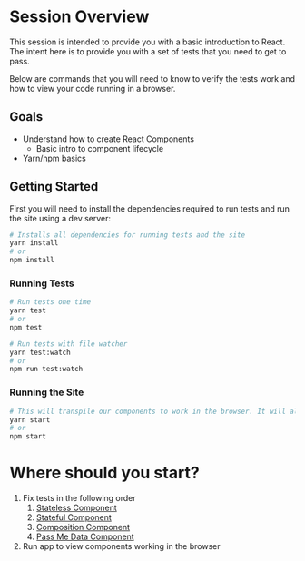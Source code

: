 # Session Overview

This session is intended to provide you with a basic introduction to React. The intent here is to provide you with a set of tests that you need to get to pass.

Below are commands that you will need to know to verify the tests work and how to view your code running in a browser.

## Goals

- Understand how to create React Components
  - Basic intro to component lifecycle
- Yarn/npm basics

## Getting Started

First you will need to install the dependencies required to run tests and run the site using a dev server:

```bash
# Installs all dependencies for running tests and the site
yarn install
# or
npm install
```

### Running Tests

```bash
# Run tests one time
yarn test
# or
npm test

# Run tests with file watcher
yarn test:watch
# or
npm run test:watch
```

### Running the Site

```bash
# This will transpile our components to work in the browser. It will also open a browser window to view what happens in the browser.
yarn start
# or
npm start
```

# Where should you start?

1.  Fix tests in the following order
    1.  [Stateless Component](./src/stateless.spec.jsx)
    2.  [Stateful Component](./src/stateful.spec.jsx)
    3.  [Composition Component](./src/composition.spec.jsx)
    4.  [Pass Me Data Component](./src/pass-me-data.spec.jsx)
2.  Run app to view components working in the browser
